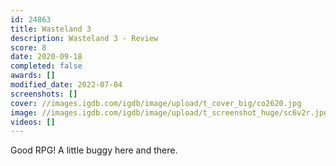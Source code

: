 ```yaml
---
id: 24863
title: Wasteland 3
description: Wasteland 3 - Review
score: 8
date: 2020-09-18
completed: false
awards: []
modified_date: 2022-07-04
screenshots: []
cover: //images.igdb.com/igdb/image/upload/t_cover_big/co2620.jpg
image: //images.igdb.com/igdb/image/upload/t_screenshot_huge/sc6v2r.jpg
videos: []
---
```

Good RPG! A little buggy here and there.